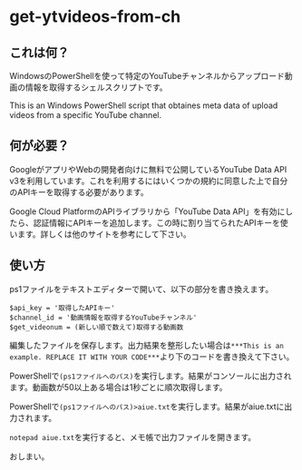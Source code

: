 get-ytvideos-from-ch
=======

## これは何？

WindowsのPowerShellを使って特定のYouTubeチャンネルからアップロード動画の情報を取得するシェルスクリプトです。

This is an Windows PowerShell script that obtaines meta data of upload videos from a specific YouTube channel.

## 何が必要？

GoogleがアプリやWebの開発者向けに無料で公開しているYouTube Data API v3を利用しています。これを利用するにはいくつかの規約に同意した上で自分のAPIキーを取得する必要があります。

Google Cloud PlatformのAPIライブラリから「YouTube Data API」を有効にしたら、認証情報にAPIキーを追加します。この時に割り当てられたAPIキーを使います。詳しくは他のサイトを参考にして下さい。

## 使い方

ps1ファイルをテキストエディターで開いて、以下の部分を書き換えます。

~~~
$api_key = '取得したAPIキー'
$channel_id = '動画情報を取得するYouTubeチャンネル'
$get_videonum = (新しい順で数えて)取得する動画数
~~~

編集したファイルを保存します。出力結果を整形したい場合は`***This is an example. REPLACE IT WITH YOUR CODE***`より下のコードを書き換えて下さい。

PowerShellで`(ps1ファイルへのパス)`を実行します。結果がコンソールに出力されます。動画数が50以上ある場合は1秒ごとに順次取得します。

PowerShellで`(ps1ファイルへのパス)>aiue.txt`を実行します。結果がaiue.txtに出力されます。

`notepad aiue.txt`を実行すると、メモ帳で出力ファイルを開きます。

おしまい。
